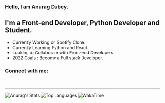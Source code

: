 ### Hello, I am Anurag Dubey.

## I'm a Front-end Developer, Python Developer and Student.

- Currently Working on Spotify Clone.
- Currently Learning Python and React.
- Looking to Collaborate with Front-end Developers.
- 2022 Goals : Become a Full stack Developer.

### Connect with me:

<br>

---

<img align="left" alt="Anurag's Stats" src="https://github-readme-stats.vercel.app/api?username=anuragd275&show_icons=true&theme=tokyonight">

<img align="left" alt="Top Languages" src="https://github-readme-stats.vercel.app/api/top-langs/?username=anuragd275">

<img align="left" alt="WakaTime" src="https://github-readme-stats.vercel.app/api/wakatime?username=anuragd275">

[twitter]: https://twitter.com/anuragd275
[instagram]: https://instagram.com/the_anurag_dubey
[linkedin]: https://linkedin.com/anuragd275
[whatsapp]: https://wa.me/+916390527620

